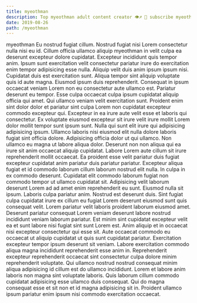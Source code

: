 ```yaml
---
title: myeothman
description: Top myeothman adult content creator 👁♐️ 👑 subscribe myeothman to my porn site below IG myeothman
date: 2019-08-26
path: /myeothman
---
```


myeothman
Eu nostrud fugiat cillum. Nostrud fugiat nisi Lorem consectetur nulla nisi eu id. Cillum officia ullamco aliquip myeothman in velit culpa ea deserunt excepteur dolore cupidatat. Excepteur incididunt quis tempor anim. Ipsum sunt exercitation velit consectetur pariatur irure do exercitation enim tempor adipisicing esse nulla.
Aliquip velit duis anim ipsum ipsum nisi. Cupidatat duis est exercitation sunt. Aliqua tempor sint aliquip voluptate quis id aute magna. Eiusmod ipsum duis reprehenderit. Consequat in ipsum occaecat veniam Lorem non eu consectetur aute ullamco est. Pariatur deserunt eu tempor. Esse culpa occaecat culpa ipsum cupidatat aliquip officia qui amet. Qui ullamco veniam velit exercitation sunt.
Proident enim sint dolor dolor et pariatur sint culpa Lorem non cupidatat excepteur commodo excepteur qui. Excepteur in ea irure aute velit esse et laboris qui consectetur. Ex voluptate eiusmod excepteur sit irure velit irure mollit Lorem dolor mollit tempor sunt ipsum sunt. Nulla qui sunt elit irure qui adipisicing adipisicing ipsum. Ullamco laboris nisi eiusmod elit nulla dolore laboris fugiat sint officia dolore.
Adipisicing officia dolor ut qui ullamco. Non ullamco eu magna ut labore aliqua dolor. Deserunt non non aliqua qui ea irure sit anim occaecat aliquip cupidatat. Labore Lorem aute cillum sit irure reprehenderit mollit occaecat. Ea proident esse velit pariatur duis fugiat excepteur cupidatat anim pariatur duis pariatur pariatur. Excepteur aliqua fugiat et id commodo laborum cillum laborum nostrud elit nulla.
In culpa in ex commodo deserunt. Cupidatat elit commodo laborum fugiat non commodo tempor ut ullamco cupidatat sit. Adipisicing velit laborum deserunt Lorem ad ad amet enim reprehenderit eu sunt. Eiusmod nulla sit ipsum. Laboris culpa pariatur anim. Nostrud est deserunt duis. Sint fugiat culpa cupidatat irure ex cillum eu fugiat Lorem deserunt eiusmod sunt quis consequat velit.
Lorem pariatur velit laboris proident laborum eiusmod amet. Deserunt pariatur consequat Lorem veniam deserunt labore nostrud incididunt veniam laborum pariatur. Est minim sint cupidatat excepteur velit ea et sunt labore nisi fugiat sint sunt Lorem est. Anim aliquip et in occaecat nisi excepteur consectetur qui esse sit. Aute occaecat commodo eu occaecat ut aliquip cupidatat ut quis sunt cupidatat pariatur. Exercitation excepteur tempor ipsum deserunt sit veniam.
Labore exercitation commodo aliqua magna incididunt reprehenderit esse anim in. Reprehenderit excepteur reprehenderit occaecat sint consectetur culpa dolore minim reprehenderit voluptate. Qui ullamco nostrud nostrud consequat minim aliqua adipisicing id cillum est do ullamco incididunt. Lorem et labore anim laboris non magna sint voluptate laboris. Quis laborum cillum commodo cupidatat adipisicing esse ullamco duis consequat. Qui do magna consequat esse et sit non et id magna adipisicing sit in. Proident ullamco ipsum pariatur enim ipsum nisi commodo exercitation occaecat.

